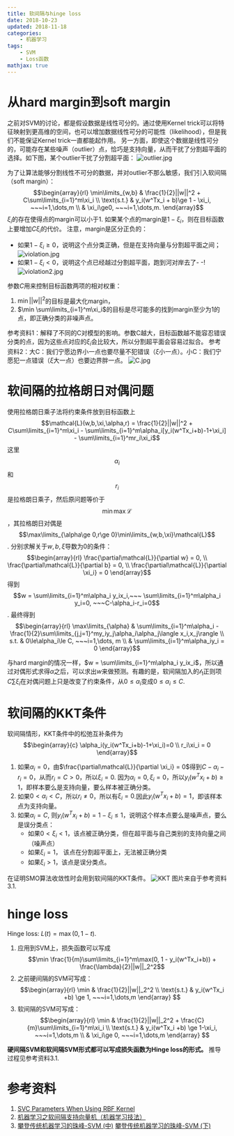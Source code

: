```yaml
---
title: 软间隔与hinge loss
date: 2018-10-23
updated: 2018-11-18
categories:
    - 机器学习
tags:
    - SVM
    - Loss函数
mathjax: true
---
```


# 从hard margin到soft margin
之前对SVM的讨论，都是假设数据是线性可分的。通过使用Kernel trick可以将特征映射到更高维的空间，也可以增加数据线性可分的可能性（likelihood），但是我们不能保证Kernel trick一直都能起作用。
另一方面，即使这个数据是线性可分的，可能存在某些噪声（outlier）点，恰巧是支持向量，从而干扰了分割超平面的选择。如下图，某个outlier干扰了分割超平面：
![outlier.jpg](hinge/outlier.jpg)

为了让算法能够分割线性不可分的数据，并对outlier不那么敏感，我们引入软间隔（soft margin）：
$$\begin{array}{rl}
\min\limits_{w,b} & \frac{1}{2}||w||^2 + C\sum\limits_{i=1}^m\xi_i \\
\text{s.t.}       & y_i(w^Tx_i + b)\ge 1 - \xi_i, ~~~i=1,\dots,m \\
                  & \xi_i\ge0, ~~~i=1,\dots,m.
\end{array}$$
$\xi_i$的存在使得点的margin可以小于1. 如果某个点的margin是$1-\xi_i$，则在目标函数上要增加$C\xi_i$的代价。
注意，margin是区分正负的：
- 如果$1-\xi_i\ge 0$，说明这个点分类正确，但是在支持向量与分割超平面之间；
![violation.jpg](hinge/violation.jpg)
- 如果$1-\xi_i< 0$，说明这个点已经越过分割超平面，跑到河对岸去了- -!
![violation2.jpg](hinge/violation2.jpg)

参数$C$用来控制目标函数两项的相对权重：
1. $\min ||w||^2$的目标是最大化margin，
2. $\min \sum\limits_{i=1}^m\xi_i$的目标是尽可能多的找到margin至少为1的点，即正确分类的非噪声点。

参考资料1：解释了不同的C对模型的影响。参数C越大，目标函数越不能容忍错误分类的点，因为这些点对应的$\xi_i$会比较大，所以分割超平面会容易过拟合。
参考资料2：大C：我们宁愿边界小一点也要尽量不犯错误（$\xi$小一点）。小C：我们宁愿犯一点错误（$\xi$大一点）也要边界胖一点。
![C.jpg](hinge/C.jpg)

# 软间隔的拉格朗日对偶问题
使用拉格朗日乘子法将约束条件放到目标函数上
$$\mathcal{L}(w,b,\xi,\alpha,r) = \frac{1}{2}||w||^2 + C\sum\limits_{i=1}^m\xi_i - \sum\limits_{i=1}^m\alpha_i[y_i(w^Tx_i+b)-1+\xi_i] - \sum\limits_{i=1}^mr_i\xi_i$$
这里$$\alpha_i$$和$$r_i$$是拉格朗日乘子，然后原问题等价于$$\min\max\mathcal{L}$$，其拉格朗日对偶是$$\max\limits_{\alpha\ge 0,r\ge 0}\min\limits_{w,b,\xi}\mathcal{L}$$.
分别求解关于$w,b,\xi$导数为0的条件：
$$\begin{array}{rl}
\frac{\partial\mathcal{L}}{\partial w} = 0, \\
\frac{\partial\mathcal{L}}{\partial b} = 0, \\
\frac{\partial\mathcal{L}}{\partial \xi_i} = 0
\end{array}$$
得到$$w = \sum\limits_{i=1}^m\alpha_i y_ix_i,~~~ \sum\limits_{i=1}^m\alpha_i y_i=0, ~~~C-\alpha_i-r_i=0$$. 最终得到
$$\begin{array}{rl}
\max\limits_{\alpha} & \sum\limits_{i=1}^m\alpha_i -  \frac{1}{2}\sum\limits_{j,j=1}^my_iy_j\alpha_i\alpha_j\langle x_i,x_j\rangle \\
s.t.    & 0\le\alpha_i\le C, ~~~i=1,\dots, m \\
        & \sum\limits_{i=1}^m\alpha_iy_i = 0
\end{array}$$

与hard margin的情况一样，$w = \sum\limits_{i=1}^m\alpha_i y_ix_i$，所以通过对偶形式求得$\alpha$之后，可以求出$w$来做预测。有趣的是，软间隔加入的$\mathcal{l}_1$正则项$C\sum\xi_i$在对偶问题上只是改变了约束条件，从$0\le\alpha_i$变成$0\le\alpha_i\le C$.

# 软间隔的KKT条件
软间隔情形，KKT条件中的松弛互补条件为
$$\begin{array}{c}
\alpha_i(y_i(w^Tx_i+b)-1+\xi_i)=0 \\
r_i\xi_i = 0
\end{array}$$
1. 如果$\alpha_i=0$，由$\frac{\partial\mathcal{L}}{\partial \xi_i} = 0$得到$C-\alpha_i-r_i=0$，从而$r_i=C>0$，所以$\xi_i=0$. 因为$\alpha_i=0, \xi_i=0$，所以$y_i(w^Tx_i+b)\ge 1$，即样本要么是支持向量，要么样本被正确分类。
2. 如果$0<\alpha_i<C$，所以$r_i\neq 0$，所以有$\xi_i=0$.因此$y_i(w^Tx_i+b) = 1$，即该样本点为支持向量。
3. 如果$\alpha_i=C$, 则$y_i(w^Tx_i+b)=1-\xi_i\le 1$，说明这个样本点要么是噪声点，要么是误分类点：
    - 如果$0<\xi_i<1$，该点被正确分类，但在超平面与自己类别的支持向量之间（噪声点）
    - 如果$\xi_i=1$， 该点在分割超平面上，无法被正确分类
    - 如果$\xi_i>1$，该点是误分类点。

在证明SMO算法收敛性时会用到软间隔的KKT条件。
![KKT](hinge/KKT.jpg)
图片来自于参考资料3.1.
# hinge loss
Hinge loss: $L(t) = \max(0, 1-t)$.
1. 应用到SVM上，损失函数可以写成
$$\min \frac{1}{m}\sum\limits_{i=1}^m\max(0, 1 - y_i(w^Tx_i+b)) + \frac{\lambda}{2}||w||_2^2$$
2. 之前硬间隔的SVM可写成：
$$\begin{array}{rl}
\min & \frac{1}{2}||w||_2^2 \\
\text{s.t.} & y_i(w^Tx_i +b) \ge 1, ~~~i=1,\dots,m
\end{array}
$$
3. 软间隔的SVM可写成：
$$\begin{array}{rl}
\min & \frac{1}{2}||w||_2^2 + \frac{C}{m}\sum\limits_{i=1}^m\xi_i \\
\text{s.t.} & y_i(w^Tx_i +b) \ge 1-\xi_i, ~~~i=1,\dots,m \\
 & \xi_i\ge 0, ~~~i=1,\dots,m
\end{array}
$$

__硬间隔SVM和软间隔SVM形式都可以写成损失函数为Hinge loss的形式。__ 推导过程见参考资料3.1.

# 参考资料
1. [SVC Parameters When Using RBF Kernel](https://chrisalbon.com/machine_learning/support_vector_machines/svc_parameters_using_rbf_kernel/)
2. [机器学习之软间隔支持向量机（机器学习技法）](https://blog.csdn.net/qq_34993631/article/details/79340747)
3. [攀登传统机器学习的珠峰-SVM (中)](https://zhuanlan.zhihu.com/p/36379394)
    [攀登传统机器学习的珠峰-SVM (下)](https://zhuanlan.zhihu.com/p/36535299)